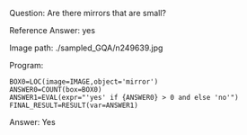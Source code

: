 Question: Are there mirrors that are small?

Reference Answer: yes

Image path: ./sampled_GQA/n249639.jpg

Program:

```
BOX0=LOC(image=IMAGE,object='mirror')
ANSWER0=COUNT(box=BOX0)
ANSWER1=EVAL(expr="'yes' if {ANSWER0} > 0 and else 'no'")
FINAL_RESULT=RESULT(var=ANSWER1)
```
Answer: Yes

